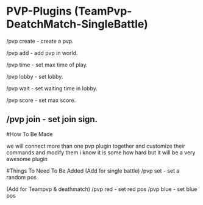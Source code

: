 # PVP-Plugins (TeamPvp-DeatchMatch-SingleBattle)
/pvp create - create a pvp.


 /pvp add - add pvp in world.


 /pvp time - set max time of play.



/pvp lobby - set lobby.



 /pvp wait - set waiting time in lobby.


 /pvp score - set max score.


 /pvp join - set join sign.
-------------------------------------------------------------------------------------------------------------------------
#How To Be Made

we will connect more than one pvp plugin together and customize their commands and modify them i know it is some how hard but it will be a very awesome plugin

#Things To Need To Be Added 
(Add for single battle)
/pvp set - set a random pos

(Add for Teampvp & deathmatch)
/pvp red - set red pos
/pvp blue - set blue pos
